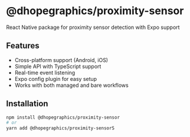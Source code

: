 # @dhopegraphics/proximity-sensor

React Native package for proximity sensor detection with Expo support

## Features

- Cross-platform support (Android, iOS)
- Simple API with TypeScript support
- Real-time event listening
- Expo config plugin for easy setup
- Works with both managed and bare workflows

## Installation

```sh
npm install @dhopegraphics/proximity-sensor
# or
yarn add @dhopegraphics/proximity-sensorS